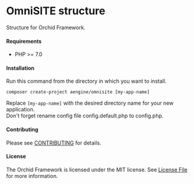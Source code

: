 OmniSITE structure
====
Structure for Orchid Framework.


#### Requirements
- PHP >= 7.0

#### Installation

Run this command from the directory in which you want to install.

```
composer create-project aengine/omnisite [my-app-name]
```

Replace `[my-app-name]` with the desired directory name for your new application.  
Don't forget rename config file config.default.php to config.php.

#### Contributing
Please see [CONTRIBUTING](CONTRIBUTING.md) for details.

#### License
The Orchid Framework is licensed under the MIT license. See [License File](LICENSE.md) for more information.